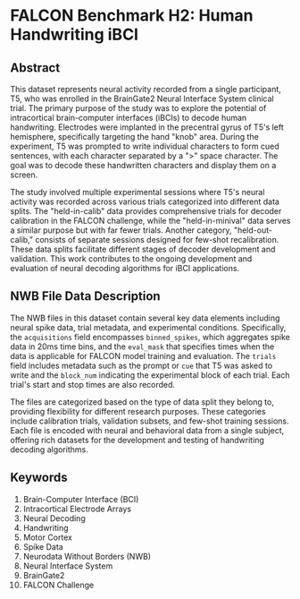 # FALCON Benchmark H2: Human Handwriting iBCI

## Abstract

This dataset represents neural activity recorded from a single participant, T5, who was enrolled in the BrainGate2 Neural Interface System clinical trial. The primary purpose of the study was to explore the potential of intracortical brain-computer interfaces (iBCIs) to decode human handwriting. Electrodes were implanted in the precentral gyrus of T5's left hemisphere, specifically targeting the hand "knob" area. During the experiment, T5 was prompted to write individual characters to form cued sentences, with each character separated by a ">" space character. The goal was to decode these handwritten characters and display them on a screen.

The study involved multiple experimental sessions where T5's neural activity was recorded across various trials categorized into different data splits. The "held-in-calib" data provides comprehensive trials for decoder calibration in the FALCON challenge, while the "held-in-minival" data serves a similar purpose but with far fewer trials. Another category, "held-out-calib," consists of separate sessions designed for few-shot recalibration. These data splits facilitate different stages of decoder development and validation. This work contributes to the ongoing development and evaluation of neural decoding algorithms for iBCI applications.

## NWB File Data Description

The NWB files in this dataset contain several key data elements including neural spike data, trial metadata, and experimental conditions. Specifically, the `acquisitions` field encompasses `binned_spikes`, which aggregates spike data in 20ms time bins, and the `eval_mask` that specifies times when the data is applicable for FALCON model training and evaluation. The `trials` field includes metadata such as the prompt or `cue` that T5 was asked to write and the `block_num` indicating the experimental block of each trial. Each trial's start and stop times are also recorded.

The files are categorized based on the type of data split they belong to, providing flexibility for different research purposes. These categories include calibration trials, validation subsets, and few-shot training sessions. Each file is encoded with neural and behavioral data from a single subject, offering rich datasets for the development and testing of handwriting decoding algorithms.

## Keywords

1. Brain-Computer Interface (BCI)
2. Intracortical Electrode Arrays
3. Neural Decoding
4. Handwriting
5. Motor Cortex
6. Spike Data
7. Neurodata Without Borders (NWB)
8. Neural Interface System
9. BrainGate2
10. FALCON Challenge